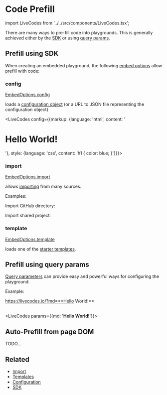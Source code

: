 # Code Prefill

import LiveCodes from '../../src/components/LiveCodes.tsx';

There are many ways to pre-fill code into playgrounds. This is generally achieved either by the [SDK](../sdk/index.md) or using [query params](../configuration/query-params.md).

## Prefill using SDK

When creating an embedded playground, the following [embed options](../sdk/js-ts.md#embed-options) allow prefill with code:

### config

[EmbedOptions.config](../sdk/js-ts.md#config)

loads a [configuration object](../configuration/configuration-object.md) (or a URL to JSON file representing the configuration object)

<LiveCodes config={{markup: {language: 'html', content: '<h1>Hello World!</h1>'}, style: {language: 'css', content: 'h1 { color: blue; }'}}}></LiveCodes>

### import

[EmbedOptions.import](../sdk/js-ts.md#import)

allows [importing](./import.md) from many sources.

Examples:

Import GitHub directory:

<LiveCodes import="https://github.com/bradtraversy/50projects50days/tree/master/progress-steps"></LiveCodes>

Import shared project:

<LiveCodes import="id/6ys2b8txf33"></LiveCodes>

### template

[EmbedOptions.template](../sdk/js-ts.md#template)

loads one of the [starter templates](./templates.md).

<LiveCodes template="react"></LiveCodes>

## Prefill using query params

[Query parameters](../configuration/query-params.md) can provide easy and powerful ways for configuring the playground.

Example:

<a href="https://livecodes.io/?md=**Hello World!**" target="_blank">https://livecodes.io/?md=**Hello World!**</a><br /><br />

<LiveCodes params={{md: '**Hello World!**'}}></LiveCodes>

## Auto-Prefill from page DOM

TODO...

## Related

- [Import](./import.md)
- [Templates](./templates.md)
- [Configuration](../configuration/index.md)
- [SDK](../sdk/index.md)
